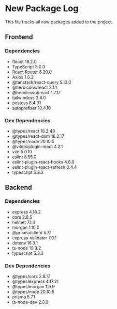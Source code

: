 # New Package Log

This file tracks all new packages added to the project.

## Frontend

### Dependencies
- React 18.2.0
- TypeScript 5.0.0
- React Router 6.20.0
- Axios 1.6.2
- @tanstack/react-query 5.13.0
- @heroicons/react 2.1.1
- @headlessui/react 1.7.17
- tailwindcss 3.4.0
- postcss 8.4.31
- autoprefixer 10.4.16

### Dev Dependencies
- @types/react 18.2.43
- @types/react-dom 18.2.17
- @types/node 20.10.5
- @vitejs/plugin-react 4.2.1
- vite 5.0.10
- eslint 8.55.0
- eslint-plugin-react-hooks 4.6.0
- eslint-plugin-react-refresh 0.4.4
- typescript 5.3.3

## Backend

### Dependencies
- express 4.18.2
- cors 2.8.5
- helmet 7.1.0
- morgan 1.10.0
- @prisma/client 5.7.1
- express-validator 7.0.1
- dotenv 16.3.1
- ts-node 10.9.2
- typescript 5.3.3

### Dev Dependencies
- @types/cors 2.8.17
- @types/express 4.17.21
- @types/morgan 1.9.9
- @types/node 20.10.5
- prisma 5.7.1
- ts-node-dev 2.0.0
